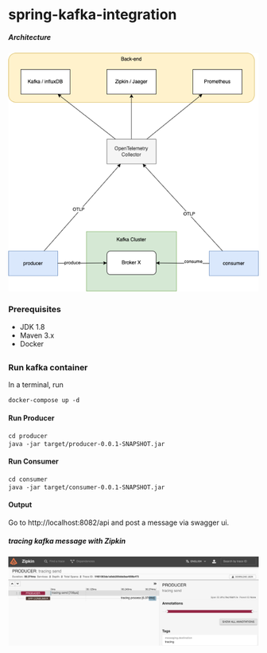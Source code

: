 # spring-kafka-integration

##### Architecture
![capture 1](https://github.com/dimitri995/springKafka_Tracing/blob/dd3d87e12be78da348aa708748f04d2bcadee64d/img/archi.png)


### Prerequisites
- JDK 1.8
- Maven 3.x
- Docker
##
### Run kafka container
In a terminal, run
```
docker-compose up -d
```


#### Run Producer
```
cd producer
java -jar target/producer-0.0.1-SNAPSHOT.jar
```
#### Run Consumer
```
cd consumer
java -jar target/consumer-0.0.1-SNAPSHOT.jar
```
#### Output

Go to http://localhost:8082/api and post a message via swagger ui.

##### tracing kafka message with Zipkin
![capture 2](https://github.com/dimitri995/springKafka_Tracing/blob/master/img/zipkin.png)
